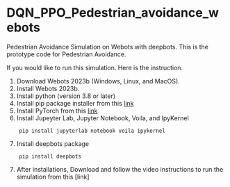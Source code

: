 # DQN_PPO_Pedestrian_avoidance_webots

Pedestrian Avoidance Simulation on Webots with deepbots. This is the prototype code for Pedestrian Avoidance.

If you would like to run this simulation. Here is the instruction.

1. Download Webots 2023b  (Windows, Linux, and MacOS).
2. Install Webots 2023b.
3. Install python (version 3.8 or later)
4. Install pip package installer from this [link](https://pip.pypa.io/en/stable/installation)
5. Install PyTorch from this [link](https://pytorch.org)
6. Install Jupeyter Lab, Jupyter Notebook, Voila, and IpyKernel 
```
    pip install jupyterlab notebook voila ipykernel
```
7. Install deepbots package 
```
    pip install deepbots
```
7. After installations, Download and follow the video instructions to run the simulation from this [link]